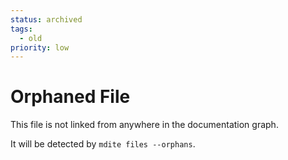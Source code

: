 ```yaml
---
status: archived
tags:
  - old
priority: low
---
```


# Orphaned File

This file is not linked from anywhere in the documentation graph.

It will be detected by `mdite files --orphans`.
